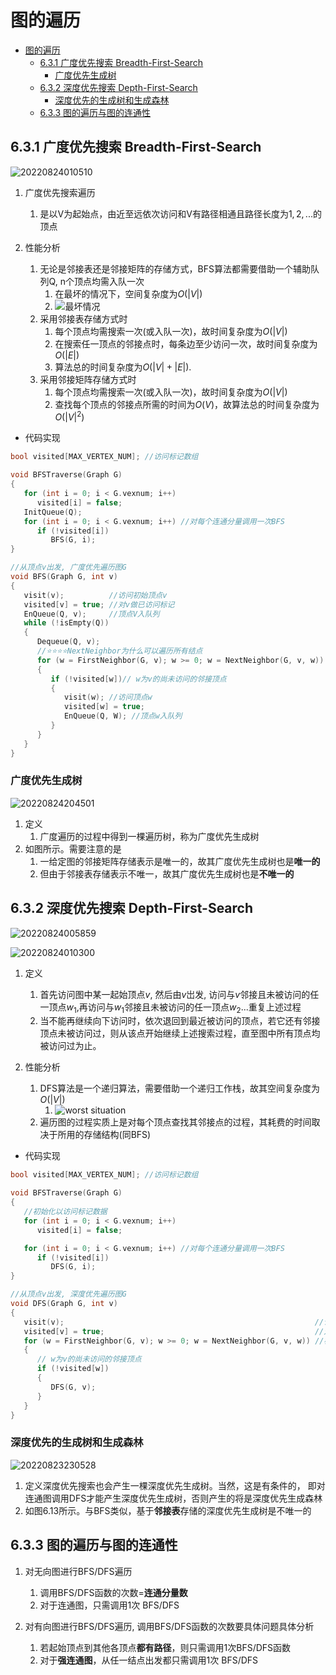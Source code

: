 # 图的遍历

- [图的遍历](#图的遍历)
  - [6.3.1 广度优先搜索 Breadth-First-Search](#631-广度优先搜索-breadth-first-search)
    - [广度优先生成树](#广度优先生成树)
  - [6.3.2 深度优先搜索 Depth-First-Search](#632-深度优先搜索-depth-first-search)
    - [深度优先的生成树和生成森林](#深度优先的生成树和生成森林)
  - [6.3.3 图的遍历与图的连通性](#633-图的遍历与图的连通性)

## 6.3.1 广度优先搜索 Breadth-First-Search

![20220824010510](https://raw.githubusercontent.com/Logible/Image/main/note_image/20220824010510.png)

1. 广度优先搜索遍历
   1. 是以V为起始点，由近至远依次访问和V有路径相通且路径长度为$1,2,...$的顶点

2. 性能分析
   1. 无论是邻接表还是邻接矩阵的存储方式，BFS算法都需要借助一个辅助队列Q, n个顶点均需入队一次
      1. 在最坏的情况下，空间复杂度为$O(|V|)$
      2. ![最坏情况](https://raw.githubusercontent.com/Logible/Image/main/note_image/20220823230308.png)
   2. 采用邻接表存储方式时
      1. 每个顶点均需搜索一次(或入队一次)，故时间复杂度为$O(|V|)$
      2. 在搜索任一顶点的邻接点时，每条边至少访问一次，故时间复杂度为$O(|E|)$
      3. 算法总的时间复杂度为$O(|V|+|E|)$.
   3. 采用邻接矩阵存储方式时
      1. 每个顶点均需搜索一次(或入队一次)，故时间复杂度为$O(|V|)$
      2. 查找每个顶点的邻接点所需的时间为$O(V)$，故算法总的时间复杂度为$O(|V|^2)$

- 代码实现

```c
bool visited[MAX_VERTEX_NUM]; //访问标记数组

void BFSTraverse(Graph G)
{
   for (int i = 0; i < G.vexnum; i++)
      visited[i] = false;
   InitQueue(Q);
   for (int i = 0; i < G.vexnum; i++) //对每个连通分量调用一次BFS
      if (!visited[i])
         BFS(G, i);
}

//从顶点v出发, 广度优先遍历图G
void BFS(Graph G, int v)
{
   visit(v);          //访问初始顶点v
   visited[v] = true; //对v做已访问标记
   EnQueue(Q, v);     //顶点V入队列
   while (!isEmpty(Q))
   {
      Dequeue(Q, v);                                                   //顶点v出队列
      //⭐⭐⭐⭐NextNeighbor为什么可以遍历所有结点
      for (w = FirstNeighbor(G, v); w >= 0; w = NextNeighbor(G, v, w)) //检测v所有邻点
      {
         if (!visited[w])// w为v的尚未访问的邻接顶点
         {            
            visit(w); //访问顶点w
            visited[w] = true;
            EnQueue(Q, W); //顶点w入队列
         }
      }
   }
}
```

### 广度优先生成树

![20220824204501](https://raw.githubusercontent.com/Logible/Image/main/note_image/20220824204501.png)

1. 定义
   1. 广度遍历的过程中得到一棵遍历树，称为广度优先生成树
2. 如图所示。需要注意的是
   1. 一给定图的邻接矩阵存储表示是唯一的，故其广度优先生成树也是**唯一的**
   2. 但由于邻接表存储表示不唯一，故其广度优先生成树也是**不唯一的**

## 6.3.2 深度优先搜索 Depth-First-Search

![20220824005859](https://raw.githubusercontent.com/Logible/Image/main/note_image/20220824005859.png)

![20220824010300](https://raw.githubusercontent.com/Logible/Image/main/note_image/20220824010300.png)

1. 定义
   1. 首先访问图中某一起始顶点$v$, 然后由$v$岀发, 访问与$v$邻接且未被访问的任一顶点$w_1$,再访问与$w_1$邻接且未被访问的任一顶点$w_2$...重复上述过程
   2. 当不能再继续向下访问时，依次退回到最近被访问的顶点，若它还有邻接顶点未被访问过，则从该点开始继续上述搜索过程，直至图中所有顶点均被访问过为止。

2. 性能分析
   1. DFS算法是一个递归算法，需要借助一个递归工作栈，故其空间复杂度为$O(|V|)$
      1. ![worst situation](https://raw.githubusercontent.com/Logible/Image/main/note_image/20220824010327.png)
   2. 遍历图的过程实质上是对每个顶点查找其邻接点的过程，其耗费的时间取决于所用的存储结构(同BFS)

- 代码实现

```c
bool visited[MAX_VERTEX_NUM]; //访问标记数组

void BFSTraverse(Graph G)
{
   //初始化以访问标记数据
   for (int i = 0; i < G.vexnum; i++)
      visited[i] = false;

   for (int i = 0; i < G.vexnum; i++) //对每个连通分量调用一次BFS
      if (!visited[i])
         DFS(G, i);
}

//从顶点v出发, 深度优先遍历图G
void DFS(Graph G, int v)
{
   visit(v);                                                        //访问初始顶点v
   visited[v] = true;                                               //对v做已访问标记
   for (w = FirstNeighbor(G, v); w >= 0; w = NextNeighbor(G, v, w)) //检测v所有邻点
   {
      // w为v的尚未访问的邻接顶点
      if (!visited[w])
      {
         DFS(G, v);
      }
   }
}
```

### 深度优先的生成树和生成森林

![20220823230528](https://raw.githubusercontent.com/Logible/Image/main/note_image/20220823230528.png)

1. 定义深度优先搜索也会产生一棵深度优先生成树。当然，这是有条件的， 即对连通图调用DFS才能产生深度优先生成树，否则产生的将是深度优先生成森林
2. 如图6.13所示。与BFS类似，基于**邻接表**存储的深度优先生成树是不唯一的

## 6.3.3 图的遍历与图的连通性

1. 对无向图进行BFS/DFS遍历
   1. 调用BFS/DFS函数的次数=**连通分量数**
   2. 对于连通图，只需调用1次 BFS/DFS

2. 对有向图进行BFS/DFS遍历, 调用BFS/DFS函数的次数要具体问题具体分析
   1. 若起始顶点到其他各顶点**都有路径**，则只需调用1次BFS/DFS函数
   2. 对于**强连通图**，从任一结点出发都只需调用1次 BFS/DFS
